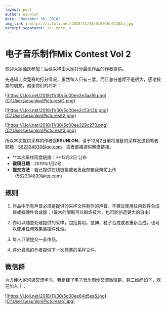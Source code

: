 ```yaml
---
layout: post
author: esunlon
date: "November 30, 2018"
img_link : https://i.loli.net/2018/11/30/5c00f6c92182a.jpg
excerpt_separator: <!--more-->
---
```



# 电子音乐制作Mix Contest  Vol 2


欢迎大家踊跃参加！后续采样由大家打分最高作品的作者提供。
<!--more-->
先通知上次竞赛的打分情况，虽然每人只有三票，而且总分差距不是很大，感谢投票的朋友，谢谢你们的聆听：



![https://i.loli.net/2018/11/30/5c00ee2e3aa16.png](C:\Users\esunlon\Pictures\t1.png)

![https://i.loli.net/2018/11/30/5c00ee2c5343b.png](C:\Users\esunlon\Pictures\t2.png)

![https://i.loli.net/2018/11/30/5c00ee329c273.png](C:\Users\esunlon\Pictures\t3.png)

所以本次提供采样的作者是**ESUNLON**，请于12月2日前将准备的采样发送到笔者邮箱：<u>562334830@qq.com</u>，或者直接提供网盘链接。



- **本次采样网盘链接：**12月2日 公布
- **截稿日期**：2019年1月2号
- **提交方法**：自己提供在线链接或者发我邮箱我帮忙上传（562334830@qq.com)



## 规则

1. 作品中所有声音必须是提供的采样文件制作的声音，不建议使用任何软件合成器或者硬件合成器；（最大的限制可以锻炼技术，也可能创造更大的自由）

2. 你可以随意处理提供的采样，包括剪切，拉伸，粒子合成或者重新合成，也可以使用任何效果类插件处理。

3. 每人只限提交一首作品。

4. 评分最高的作者提供下一次竞赛的采样文件。



## 微信群

为方便大家沟通交流学习，我组建了电子音乐制作交流微信群。群二维码如下，欢迎加入！：



![https://i.loli.net/2018/11/30/5c00ee64d5ea5.jpg](C:\Users\esunlon\Pictures\o1.jpg)
